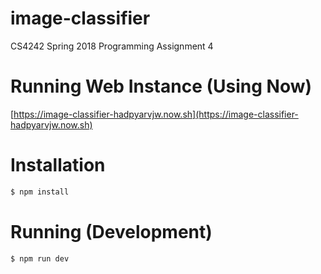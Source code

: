 # image-classifier
CS4242 Spring 2018 Programming Assignment 4

# Running Web Instance (Using Now)
[https://image-classifier-hadpyarvjw.now.sh](https://image-classifier-hadpyarvjw.now.sh)

# Installation
```sh
$ npm install
```

# Running (Development)
```sh
$ npm run dev
```
